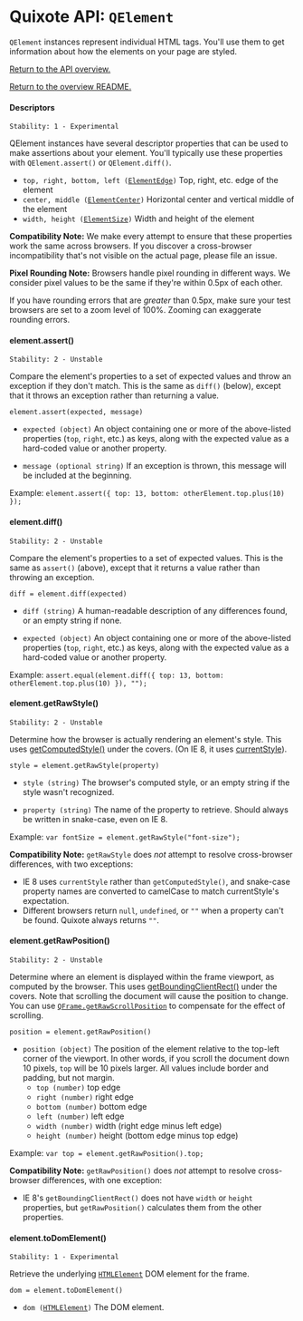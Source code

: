 # Quixote API: `QElement`

`QElement` instances represent individual HTML tags. You'll use them to get information about how the elements on your page are styled.

[Return to the API overview.](api.md)

[Return to the overview README.](../README.md)


#### Descriptors

```
Stability: 1 - Experimental
```

QElement instances have several descriptor properties that can be used to make assertions about your element. You'll typically use these properties with `QElement.assert()` or `QElement.diff()`. 
 
* `top, right, bottom, left (`[`ElementEdge`](descriptors.md)`)` Top, right, etc. edge of the element
* `center, middle (`[`ElementCenter`](descriptors.md)`)` Horizontal center and vertical middle of the element
* `width, height (`[`ElementSize`](descriptors.md)`)` Width and height of the element

**Compatibility Note:** We make every attempt to ensure that these properties work the same across browsers. If you discover a cross-browser incompatibility that's not visible on the actual page, please file an issue.

**Pixel Rounding Note:** Browsers handle pixel rounding in different ways. We consider pixel values to be the same if they're within 0.5px of each other.

If you have rounding errors that are *greater* than 0.5px, make sure your test browsers are set to a zoom level of 100%. Zooming can exaggerate rounding errors.


#### element.assert()

```
Stability: 2 - Unstable
```

Compare the element's properties to a set of expected values and throw an exception if they don't match. This is the same as `diff()` (below), except that it throws an exception rather than returning a value.

`element.assert(expected, message)`

* `expected (object)` An object containing one or more of the above-listed properties (`top`, `right`, etc.) as keys, along with the expected value as a hard-coded value or another property.

* `message (optional string)` If an exception is thrown, this message will be included at the beginning.

Example: `element.assert({ top: 13, bottom: otherElement.top.plus(10) });`


#### element.diff()

```
Stability: 2 - Unstable
```

Compare the element's properties to a set of expected values. This is the same as `assert()` (above), except that it returns a value rather than throwing an exception.

`diff = element.diff(expected)`

* `diff (string)` A human-readable description of any differences found, or an empty string if none.

* `expected (object)` An object containing one or more of the above-listed properties (`top`, `right`, etc.) as keys, along with the expected value as a hard-coded value or another property.

Example: `assert.equal(element.diff({ top: 13, bottom: otherElement.top.plus(10) }), "");`


#### element.getRawStyle()

```
Stability: 2 - Unstable
```

Determine how the browser is actually rendering an element's style. This uses [getComputedStyle()](https://developer.mozilla.org/en-US/docs/Web/API/Window.getComputedStyle) under the covers. (On IE 8, it uses [currentStyle](http://msdn.microsoft.com/en-us/library/ie/ms535231%28v=vs.85%29.aspx)).

`style = element.getRawStyle(property)`

* `style (string)` The browser's computed style, or an empty string if the style wasn't recognized.
 
* `property (string)` The name of the property to retrieve. Should always be written in snake-case, even on IE 8.

Example: `var fontSize = element.getRawStyle("font-size");`

**Compatibility Note:** `getRawStyle` does *not* attempt to resolve cross-browser differences, with two exceptions:

* IE 8 uses `currentStyle` rather than `getComputedStyle()`, and snake-case property names are converted to camelCase to match currentStyle's expectation.
* Different browsers return `null`, `undefined`, or `""` when a property can't be found. Quixote always returns `""`. 


#### element.getRawPosition()

```
Stability: 2 - Unstable
```

Determine where an element is displayed within the frame viewport, as computed by the browser. This uses [getBoundingClientRect()](https://developer.mozilla.org/en-US/docs/Web/API/Element.getBoundingClientRect) under the covers. Note that scrolling the document will cause the position to change. You can use [`QFrame.getRawScrollPosition`](QFrame.md) to compensate for the effect of scrolling.

`position = element.getRawPosition()`

* `position (object)` The position of the element relative to the top-left corner of the viewport. In other words, if you scroll the document down 10 pixels, `top` will be 10 pixels larger. All values include border and padding, but not margin.
  * `top (number)` top edge
  * `right (number)` right edge
  * `bottom (number)` bottom edge
  * `left (number)` left edge
  * `width (number)` width (right edge minus left edge)
  * `height (number)` height (bottom edge minus top edge)

Example: `var top = element.getRawPosition().top;`

**Compatibility Note:** `getRawPosition()` does *not* attempt to resolve cross-browser differences, with one exception:

* IE 8's `getBoundingClientRect()` does not have `width` or `height` properties, but `getRawPosition()` calculates them from the other properties.


#### element.toDomElement()

```
Stability: 1 - Experimental
```

Retrieve the underlying [`HTMLElement`](https://developer.mozilla.org/en-US/docs/Web/API/HTMLElement) DOM element for the frame.
 
`dom = element.toDomElement()`

* `dom (`[`HTMLElement`](https://developer.mozilla.org/en-US/docs/Web/API/HTMLElement)`)` The DOM element.
